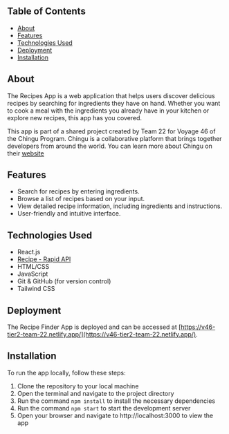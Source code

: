 ## Table of Contents
- [About](#about)
- [Features](#features)
- [Technologies Used](#technologies-used)
- [Deployment](#deployment)
- [Installation](#installation)

## About

The Recipes App is a web application that helps users discover delicious recipes by searching for ingredients they have on hand. Whether you want to cook a meal with the ingredients you already have in your kitchen or explore new recipes, this app has you covered.

This app is part of a shared project created by Team 22 for Voyage 46 of the Chingu Program. Chingu is a collaborative platform that brings together developers from around the world. You can learn more about Chingu on their [website](https://www.chingu.io/)



## Features

- Search for recipes by entering ingredients.
- Browse a list of recipes based on your input.
- View detailed recipe information, including ingredients and instructions.
- User-friendly and intuitive interface.

## Technologies Used

- React.js
- [ Recipe - Rapid API ](https://rapidapi.com/apidojo/api/tasty) 
- HTML/CSS
- JavaScript
- Git & GitHub (for version control)
- Tailwind CSS

## Deployment

The Recipe Finder App is deployed and can be accessed at [https://v46-tier2-team-22.netlify.app/](https://v46-tier2-team-22.netlify.app/).

## Installation

To run the app locally, follow these steps:

1. Clone the repository to your local machine
2. Open the terminal and navigate to the project directory
3. Run the command `npm install` to install the necessary dependencies
4. Run the command `npm start` to start the development server
5. Open your browser and navigate to http://localhost:3000 to view the app

